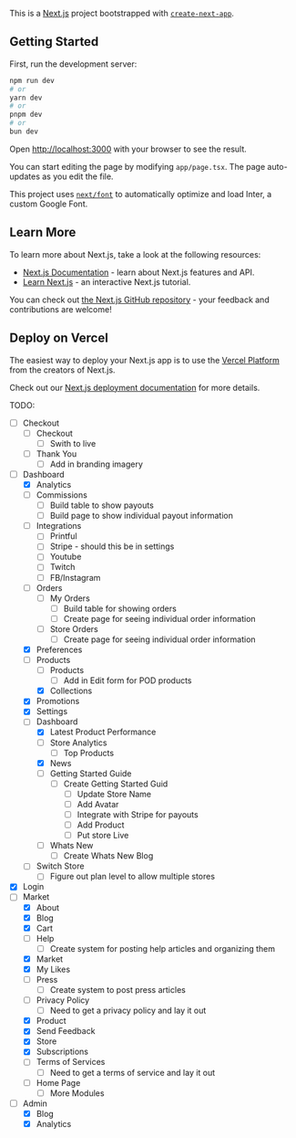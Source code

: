 This is a [Next.js](https://nextjs.org) project bootstrapped with [`create-next-app`](https://nextjs.org/docs/app/api-reference/create-next-app).

## Getting Started

First, run the development server:

```bash
npm run dev
# or
yarn dev
# or
pnpm dev
# or
bun dev
```

Open [http://localhost:3000](http://localhost:3000) with your browser to see the result.

You can start editing the page by modifying `app/page.tsx`. The page auto-updates as you edit the file.

This project uses [`next/font`](https://nextjs.org/docs/app/building-your-application/optimizing/fonts) to automatically optimize and load Inter, a custom Google Font.

## Learn More

To learn more about Next.js, take a look at the following resources:

- [Next.js Documentation](https://nextjs.org/docs) - learn about Next.js features and API.
- [Learn Next.js](https://nextjs.org/learn) - an interactive Next.js tutorial.

You can check out [the Next.js GitHub repository](https://github.com/vercel/next.js) - your feedback and contributions are welcome!

## Deploy on Vercel

The easiest way to deploy your Next.js app is to use the [Vercel Platform](https://vercel.com/new?utm_medium=default-template&filter=next.js&utm_source=create-next-app&utm_campaign=create-next-app-readme) from the creators of Next.js.

Check out our [Next.js deployment documentation](https://nextjs.org/docs/app/building-your-application/deploying) for more details.

TODO:

- [ ] Checkout
  - [ ] Checkout
    - [ ] Swith to live
  - [ ] Thank You
    - [ ] Add in branding imagery
- [ ] Dashboard
  - [x] Analytics
  - [ ] Commissions
    - [ ] Build table to show payouts
    - [ ] Build page to show individual payout information
  - [ ] Integrations
    - [ ] Printful
    - [ ] Stripe - should this be in settings
    - [ ] Youtube
    - [ ] Twitch
    - [ ] FB/Instagram
  - [ ] Orders
    - [ ] My Orders
      - [ ] Build table for showing orders
      - [ ] Create page for seeing individual order information
    - [ ] Store Orders
      - [ ] Create page for seeing individual order information
  - [x] Preferences
  - [ ] Products
    - [ ] Products
      - [ ] Add in Edit form for POD products
    - [x] Collections
  - [x] Promotions
  - [x] Settings
  - [ ] Dashboard
    - [x] Latest Product Performance
    - [ ] Store Analytics
      - [ ] Top Products
    - [x] News
    - [ ] Getting Started Guide
      - [ ] Create Getting Started Guid
        - [ ] Update Store Name
        - [ ] Add Avatar
        - [ ] Integrate with Stripe for payouts
        - [ ] Add Product
        - [ ] Put store Live
    - [ ] Whats New
      - [ ] Create Whats New Blog
  - [ ] Switch Store
    - [ ] Figure out plan level to allow multiple stores
- [x] Login
- [ ] Market
  - [x] About
  - [x] Blog
  - [x] Cart
  - [ ] Help
    - [ ] Create system for posting help articles and organizing them
  - [x] Market
  - [x] My Likes
  - [ ] Press
    - [ ] Create system to post press articles
  - [ ] Privacy Policy
    - [ ] Need to get a privacy policy and lay it out
  - [x] Product
  - [x] Send Feedback
  - [x] Store
  - [x] Subscriptions
  - [ ] Terms of Services
    - [ ] Need to get a terms of service and lay it out
  - [ ] Home Page
    - [ ] More Modules
- [ ] Admin
  - [x] Blog
  - [x] Analytics

